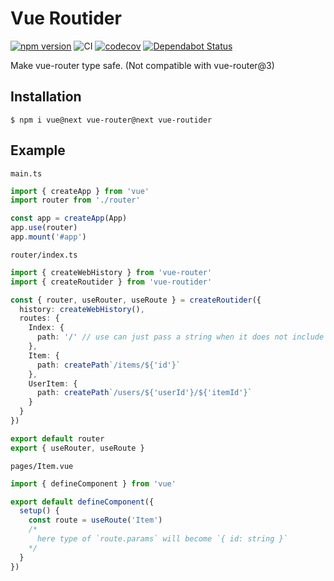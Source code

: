 # Vue Routider

[![npm version](https://badge.fury.io/js/vue-routider.svg)](https://badge.fury.io/js/vue-routider)
![CI](https://github.com/sapphi-red/vue-routider/workflows/CI/badge.svg)
[![codecov](https://codecov.io/gh/sapphi-red/vue-routider/branch/master/graph/badge.svg)](https://codecov.io/gh/sapphi-red/vue-routider)
[![Dependabot Status](https://api.dependabot.com/badges/status?host=github&repo=sapphi-red/vue-routider)](https://dependabot.com)

Make vue-router type safe.
(Not compatible with vue-router@3)

## Installation
```shell
$ npm i vue@next vue-router@next vue-routider
```

## Example
`main.ts`
```typescript
import { createApp } from 'vue'
import router from './router'

const app = createApp(App)
app.use(router)
app.mount('#app')
```

`router/index.ts`
```typescript
import { createWebHistory } from 'vue-router'
import { createRoutider } from 'vue-routider'

const { router, useRouter, useRoute } = createRoutider({
  history: createWebHistory(),
  routes: {
    Index: {
      path: '/' // use can just pass a string when it does not include params
    },
    Item: {
      path: createPath`/items/${'id'}`
    },
    UserItem: {
      path: createPath`/users/${'userId'}/${'itemId'}`
    }
  }
})

export default router
export { useRouter, useRoute }
```

`pages/Item.vue`
```typescript
import { defineComponent } from 'vue'

export default defineComponent({
  setup() {
    const route = useRoute('Item')
    /*
      here type of `route.params` will become `{ id: string }`
    */
  }
})
```
